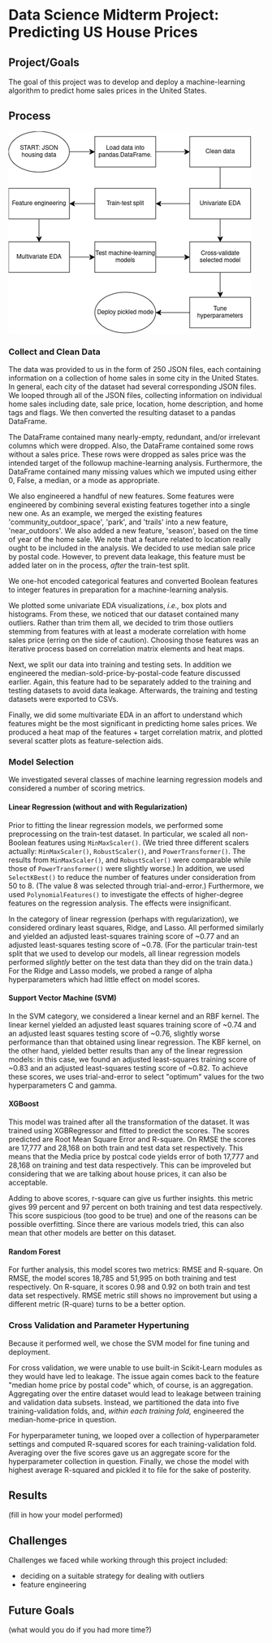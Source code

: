 # Data Science Midterm Project: Predicting US House Prices

## Project/Goals

The goal of this project was to develop and deploy a machine-learning algorithm to predict home sales prices in the United States.

## Process

![Process Flowchart](images/ml-midterm-process-dia.drawio.png)

### Collect and Clean Data

The data was provided to us in the form of 250 JSON files, each containing information on a collection of home sales in some city in the United States. In general, each city of the dataset had several corresponding JSON files. We looped through all of the JSON files, collecting information on individual home sales including date, sale price, location, home description, and home tags and flags. We then converted the resulting dataset to a pandas DataFrame.

The DataFrame contained many nearly-empty, redundant, and/or irrelevant columns which were dropped. Also, the DataFrame contained some rows without a sales price. These rows were dropped as sales price was the intended target of the followup machine-learning analysis. Furthermore, the DataFrame contained many missing values which we imputed using either 0, False, a median, or a mode as appropriate.

We also engineered a handful of new features. Some features were engineered by combining several existing features together into a single new one. As an example, we merged the existing features 'community_outdoor_space', 'park', and 'trails' into a new feature, 'near_outdoors'. We also added a new feature, 'season', based on the time of year of the home sale. We note that a feature related to location really ought to be included in the analysis. We decided to use median sale price by postal code. However, to prevent data leakage, this feature must be added later on in the process, *after* the train-test split.

We one-hot encoded categorical features and converted Boolean features to integer features in preparation for a machine-learning analysis.

We plotted some univariate EDA visualizations, *i.e.,* box plots and histograms. From these, we noticed that our dataset contained many outliers. Rather than trim them all, we decided to trim those outliers stemming from features with at least a moderate correlation with home sales price (erring on the side of caution). Choosing those features was an iterative process based on correlation matrix elements and heat maps.

Next, we split our data into training and testing sets. In addition we engineered the median-sold-price-by-postal-code feature discussed earlier. Again, this feature had to be separately added to the training and testing datasets to avoid data leakage. Afterwards, the training and testing datasets were exported to CSVs.

Finally, we did some multivariate EDA in an affort to understand which features might be the most significant in predicting home sales prices. We produced a heat map of the features + target correlation matrix, and plotted several scatter plots as feature-selection aids.

### Model Selection

We investigated several classes of machine learning regression models and considered a number of scoring metrics.

#### Linear Regression (without and with Regularization)

Prior to fitting the linear regression models, we performed some preprocessing on the train-test dataset. In particular, we scaled all non-Boolean features using `MinMaxScaler()`. (We tried three different scalers actually: `MinMaxScaler()`, `RobustScaler()`, and `PowerTransformer()`. The results from `MinMaxScaler()`, and `RobustScaler()` were comparable while those of `PowerTransformer()` were slightly worse.) In addition, we used `SelectKBest()` to reduce the number of features under consideration from 50 to 8. (The value 8 was selected through trial-and-error.) Furthermore, we used `PolynomialFeatures()` to investigate the effects of higher-degree features on the regression analysis. The effects were insignificant. 

In the category of linear regression (perhaps with regularization), we considered ordinary least squares, Ridge, and Lasso. All performed similarly and yielded an adjusted least-squares training score of ~0.77 and an adjusted least-squares testing score of ~0.78. (For the particular train-test split that we used to develop our models, all linear regression models performed *slightly* better on the test data than they did on the train data.) For the Ridge and Lasso models, we probed a range of alpha hyperparameters which had little effect on model scores.

#### Support Vector Machine (SVM)

In the SVM category, we considered a linear kernel and an RBF kernel. The linear kernel yielded an adjusted least squares training score of ~0.74 and an adjusted least squares testing score of ~0.76, slightly worse performance than that obtained using linear regression. The KBF kernel, on the other hand, yielded better results than any of the linear regression models: in this case, we found an adjusted least-squares training score of ~0.83 and an adjusted least-squares testing score of ~0.82. To achieve these scores, we uses trial-and-error to select "optimum" values for the two hyperparameters C and gamma.

#### XGBoost
This model was trained after all the transformation of the dataset. It was trained using XGBRegressor and fitted to predict the scores. The scores predicted are Root Mean Square Error and R-square. On RMSE the scores are 17,777 and 28,168 on both train and test data set respectively. This means that the Media price by postcal code yields error of both 17,777 and 28,168 on training and test data respectively. This can be improveled but considering that we are talking about house prices, it can also be acceptable. 

Adding to above scores, r-square can give us further insights. this metric gives 99 percent and 97 percent on both training and test data respectively. This score suspicious (too good to be true) and one of the reasons can be possible overfitting. Since there are various models tried, this can also mean that other models are better on this dataset. 
#### Random Forest
For further analysis, this model scores two metrics: RMSE and R-square. On RMSE, the model scores 18,785 and 51,995 on both training and test respectively. On R-square, it scores 0.98 and 0.92 on both train and test data set respectively. RMSE metric still shows no improvement but using a different metric (R-quare) turns to be a better option. 

### Cross Validation and Parameter Hypertuning

Because it performed well, we chose the SVM model for fine tuning and deployment.

For cross validation, we were unable to use built-in Scikit-Learn modules as they would have led to leakage. The issue again comes back to the feature "median home price by postal code" which, of course, is an aggregation. Aggregating over the entire dataset would lead to leakage between training and validation data subsets. Instead, we partitioned the data into five training-validation folds, and, *within each training fold,* engineered the median-home-price in question.   

For hyperparameter tuning, we looped over a collection of hyperparameter settings and computed R-squared scores for each training-validation fold. Averaging over the five scores gave us an aggregate score for the hyperparameter collection in question. Finally, we chose the model with highest average R-squared and pickled it to file for the sake of posterity. 


## Results
(fill in how your model performed)



## Challenges 

Challenges we faced while working through this project included:
- deciding on a suitable strategy for dealing with outliers
- feature engineering



## Future Goals
(what would you do if you had more time?)
